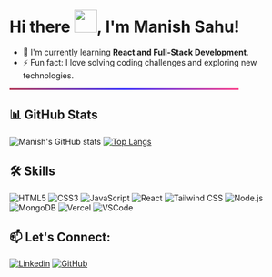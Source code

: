 # Hi there <img src="https://raw.githubusercontent.com/MartinHeinz/MartinHeinz/master/wave.gif" width="40px">, I'm Manish Sahu!

- 🌱 I'm currently learning **React and Full-Stack Development**.
- ⚡ Fun fact: I love solving coding challenges and exploring new technologies.

<p align="center"><hr style="height: 3px; background: linear-gradient(90deg, rgba(180,58,89,1) 0%, rgba(40,29,253,0.891) 50%, rgba(252,69,140,1) 100%); border: none; width: 80%;"/></p>

## 📊 GitHub Stats
![Manish's GitHub stats](https://github-readme-stats.vercel.app/api?username=Manishsahu116&show_icons=true&theme=radical)
[![Top Langs](https://github-readme-stats.vercel.app/api/top-langs/?username=Manishsahu116&layout=compact)](https://github.com/anuraghazra/github-readme-stats)

## 🛠 Skills
![HTML5](https://img.shields.io/badge/-HTML5-E34F26?style=flat&logo=html5&logoColor=white)
![CSS3](https://img.shields.io/badge/-CSS3-1572B6?style=flat&logo=css3)
![JavaScript](https://img.shields.io/badge/-JavaScript-F7DF1E?style=flat&logo=javascript&logoColor=black)
![React](https://img.shields.io/badge/-React-61DAFB?style=flat&logo=react&logoColor=black)
![Tailwind CSS](https://img.shields.io/badge/-Tailwind%20CSS-38B2AC?style=flat&logo=tailwind-css&logoColor=white)
![Node.js](https://img.shields.io/badge/-Node.js-339933?style=flat&logo=node.js&logoColor=white)
![MongoDB](https://img.shields.io/badge/-MongoDB-47A248?style=flat&logo=mongodb&logoColor=white)
![Vercel](https://img.shields.io/badge/-Vercel-000000?style=flat&logo=vercel&logoColor=white)
![VSCode](https://img.shields.io/badge/-VS%20Code-007ACC?style=flat&logo=visual-studio-code&logoColor=white)


## 📫 Let's Connect:
[![Linkedin](https://img.shields.io/badge/-Manish%20Sahu-blue?style=flat&logo=Linkedin&logoColor=white&link=https://www.linkedin.com/in/manish-sahu)](https://www.linkedin.com/in/manish-sahu)
[![GitHub](https://img.shields.io/badge/-Manishsahu116-black?style=flat&logo=github&link=https://github.com/Manishsahu116)](https://github.com/Manishsahu116)
